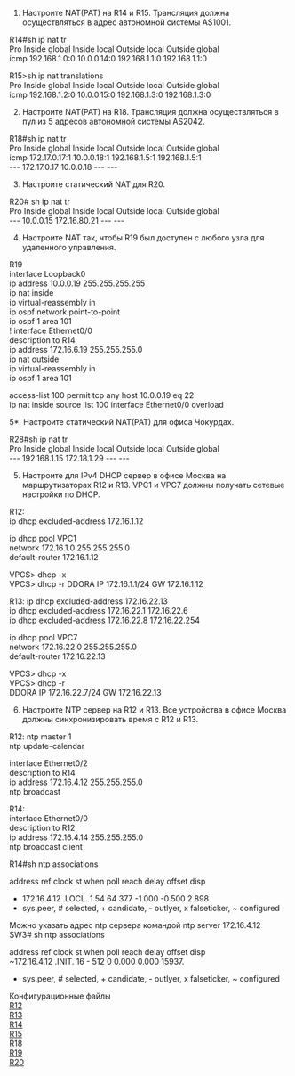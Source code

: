 1. Настроите NAT(PAT) на R14 и R15. Трансляция должна осуществляться в адрес автономной системы AS1001. 

R14#sh ip nat tr  
Pro Inside global      Inside local       Outside local      Outside global  
icmp 192.168.1.0:0     10.0.0.14:0        192.168.1.1:0      192.168.1.1:0  

R15>sh ip nat translations  
Pro Inside global      Inside local       Outside local      Outside global  
icmp 192.168.1.2:0     10.0.0.15:0        192.168.1.3:0      192.168.1.3:0  

2. Настроите NAT(PAT) на R18. Трансляция должна осуществляться в пул из 5 адресов автономной системы AS2042.  

R18#sh ip nat tr  
Pro Inside global      Inside local       Outside local      Outside global  
icmp 172.17.0.17:1     10.0.0.18:1        192.168.1.5:1      192.168.1.5:1  
--- 172.17.0.17        10.0.0.18          ---                ---  

3. Настроите статический NAT для R20.  

R20# sh ip nat tr  
Pro Inside global      Inside local       Outside local      Outside global  
--- 10.0.0.15          172.16.80.21       ---                ---  

4. Настроите NAT так, чтобы R19 был доступен с любого узла для удаленного управления.  
 
 R19  
interface Loopback0  
 ip address 10.0.0.19 255.255.255.255  
 ip nat inside  
 ip virtual-reassembly in  
 ip ospf network point-to-point  
 ip ospf 1 area 101  
!
interface Ethernet0/0  
 description to R14  
 ip address 172.16.6.19 255.255.255.0  
 ip nat outside  
 ip virtual-reassembly in  
 ip ospf 1 area 101  

 access-list 100 permit tcp any host 10.0.0.19 eq 22   
ip nat inside source list 100 interface Ethernet0/0 overload  

5*. Настроите статический NAT(PAT) для офиса Чокурдах. 

R28#sh ip nat tr  
Pro Inside global      Inside local       Outside local      Outside global  
--- 192.168.1.15       172.18.1.29        ---                ---  


5. Настроите для IPv4 DHCP сервер в офисе Москва на маршрутизаторах R12 и R13. VPC1 и VPC7 должны получать сетевые настройки по DHCP.  

R12:  
ip dhcp excluded-address 172.16.1.12    

ip dhcp pool VPC1    
 network 172.16.1.0 255.255.255.0    
 default-router 172.16.1.12    

VPCS> dhcp -x  
VPCS> dhcp -r
DDORA IP 172.16.1.1/24 GW 172.16.1.12 

R13:
ip dhcp excluded-address 172.16.22.13  
ip dhcp excluded-address 172.16.22.1 172.16.22.6  
ip dhcp excluded-address 172.16.22.8 172.16.22.254  

ip dhcp pool VPC7  
 network 172.16.22.0 255.255.255.0  
 default-router 172.16.22.13  

VPCS> dhcp -x  
VPCS> dhcp -r  
DDORA IP 172.16.22.7/24 GW 172.16.22.13  

6. Настроите NTP сервер на R12 и R13. Все устройства в офисе Москва должны синхронизировать время с R12 и R13. 

R12: 
ntp master 1  
ntp update-calendar  

interface Ethernet0/2  
 description to R14  
 ip address 172.16.4.12 255.255.255.0  
 ntp broadcast  

R14:  
interface Ethernet0/0  
 description to R12  
 ip address 172.16.4.14 255.255.255.0  
 ntp broadcast client  

 R14#sh ntp associations

  address         ref clock       st   when   poll reach  delay  offset   disp  
* 172.16.4.12     .LOCL.           1     54     64   377 -1.000  -0.500  2.898  
 * sys.peer, # selected, + candidate, - outlyer, x falseticker, ~ configured  


Можно указать адрес ntp сервера командой ntp server 172.16.4.12  
SW3# sh ntp associations

  address         ref clock       st   when   poll reach  delay  offset   disp  
 ~172.16.4.12     .INIT.          16      -    512     0  0.000   0.000 15937.  
 * sys.peer, # selected, + candidate, - outlyer, x falseticker, ~ configured  



















Конфигурационные файлы  
[R12](../Lab12/Configs/R12.txt)  
[R13](../Lab12/Configs/R13.txt)  
[R14](../Lab12/Configs/R14.txt)  
[R15](../Lab12/Configs/R15.txt)  
[R18](../Lab12/Configs/R18.txt)  
[R19](../Lab12/Configs/R19.txt)  
[R20](../Lab12/Configs/R20.txt) 